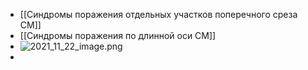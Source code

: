 - [[Синдромы поражения отдельных участков поперечного среза СМ]]
- [[Синдромы поражения по длинной оси СМ]]
- ![2021_11_22_image.png](https://cdn.logseq.com/%2F90d07cd0-0c20-405f-b80f-bbc874a0823a62c58de1-5c12-4cbc-9457-5ed5f401da4b2021_11_22_image.png?Expires=4791208400&Signature=n7NaLgE4XnPlX8fUsIUbjDA04a-r5-Wr3lB0nm9D8SrYzDFa0zIY5VXOtllQ3jjKqsFsnlFwQzwPA5mWUaa-s~sDmxvfU~OtiQuEaV2TJFyPXeX7mJ58DtDs9kiWh9Zs-VLqYMV87KwQnHQZEk13Ye0bUI6FZfXMUqzF4ptslLJAly5Y9K40lUCJk~CzFzyyuY7j3quWM~d7yDqXv9hOm9J~2Pkmyd4Eg5ngpd9bQWO2YLSibtAqAssnSrv77F3rK2pKsD45vzvhW~0C9L7lrGbEiUYNb5Zfdo4pKzsZ~77RxhV7QHFouHlndyoYc4v-~7Md5RSFITOnHdG4QVY3jw__&Key-Pair-Id=APKAJE5CCD6X7MP6PTEA)
-